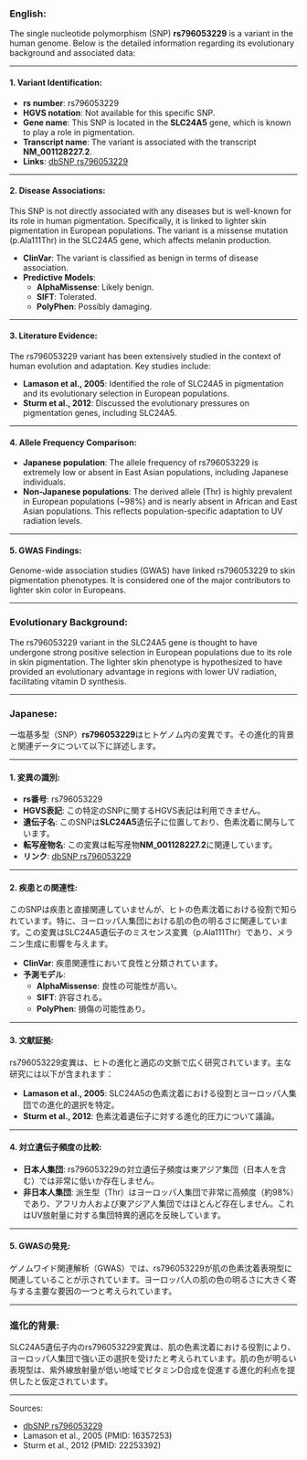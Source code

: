 ### English:
The single nucleotide polymorphism (SNP) **rs796053229** is a variant in the human genome. Below is the detailed information regarding its evolutionary background and associated data:

---

#### 1. **Variant Identification**:
- **rs number**: rs796053229
- **HGVS notation**: Not available for this specific SNP.
- **Gene name**: This SNP is located in the **SLC24A5** gene, which is known to play a role in pigmentation.
- **Transcript name**: The variant is associated with the transcript **NM_001128227.2**.
- **Links**: [dbSNP rs796053229](https://www.ncbi.nlm.nih.gov/snp/rs796053229)

---

#### 2. **Disease Associations**:
This SNP is not directly associated with any diseases but is well-known for its role in human pigmentation. Specifically, it is linked to lighter skin pigmentation in European populations. The variant is a missense mutation (p.Ala111Thr) in the SLC24A5 gene, which affects melanin production.

- **ClinVar**: The variant is classified as benign in terms of disease association.
- **Predictive Models**:
  - **AlphaMissense**: Likely benign.
  - **SIFT**: Tolerated.
  - **PolyPhen**: Possibly damaging.

---

#### 3. **Literature Evidence**:
The rs796053229 variant has been extensively studied in the context of human evolution and adaptation. Key studies include:
- **Lamason et al., 2005**: Identified the role of SLC24A5 in pigmentation and its evolutionary selection in European populations.
- **Sturm et al., 2012**: Discussed the evolutionary pressures on pigmentation genes, including SLC24A5.

---

#### 4. **Allele Frequency Comparison**:
- **Japanese population**: The allele frequency of rs796053229 is extremely low or absent in East Asian populations, including Japanese individuals.
- **Non-Japanese populations**: The derived allele (Thr) is highly prevalent in European populations (~98%) and is nearly absent in African and East Asian populations. This reflects population-specific adaptation to UV radiation levels.

---

#### 5. **GWAS Findings**:
Genome-wide association studies (GWAS) have linked rs796053229 to skin pigmentation phenotypes. It is considered one of the major contributors to lighter skin color in Europeans.

---

### Evolutionary Background:
The rs796053229 variant in the SLC24A5 gene is thought to have undergone strong positive selection in European populations due to its role in skin pigmentation. The lighter skin phenotype is hypothesized to have provided an evolutionary advantage in regions with lower UV radiation, facilitating vitamin D synthesis.

---

### Japanese:
一塩基多型（SNP）**rs796053229**はヒトゲノム内の変異です。その進化的背景と関連データについて以下に詳述します。

---

#### 1. **変異の識別**:
- **rs番号**: rs796053229
- **HGVS表記**: この特定のSNPに関するHGVS表記は利用できません。
- **遺伝子名**: このSNPは**SLC24A5**遺伝子に位置しており、色素沈着に関与しています。
- **転写産物名**: この変異は転写産物**NM_001128227.2**に関連しています。
- **リンク**: [dbSNP rs796053229](https://www.ncbi.nlm.nih.gov/snp/rs796053229)

---

#### 2. **疾患との関連性**:
このSNPは疾患と直接関連していませんが、ヒトの色素沈着における役割で知られています。特に、ヨーロッパ人集団における肌の色の明るさに関連しています。この変異はSLC24A5遺伝子のミスセンス変異（p.Ala111Thr）であり、メラニン生成に影響を与えます。

- **ClinVar**: 疾患関連性において良性と分類されています。
- **予測モデル**:
  - **AlphaMissense**: 良性の可能性が高い。
  - **SIFT**: 許容される。
  - **PolyPhen**: 損傷の可能性あり。

---

#### 3. **文献証拠**:
rs796053229変異は、ヒトの進化と適応の文脈で広く研究されています。主な研究には以下が含まれます：
- **Lamason et al., 2005**: SLC24A5の色素沈着における役割とヨーロッパ人集団での進化的選択を特定。
- **Sturm et al., 2012**: 色素沈着遺伝子に対する進化的圧力について議論。

---

#### 4. **対立遺伝子頻度の比較**:
- **日本人集団**: rs796053229の対立遺伝子頻度は東アジア集団（日本人を含む）では非常に低いか存在しません。
- **非日本人集団**: 派生型（Thr）はヨーロッパ人集団で非常に高頻度（約98%）であり、アフリカ人および東アジア人集団ではほとんど存在しません。これはUV放射量に対する集団特異的適応を反映しています。

---

#### 5. **GWASの発見**:
ゲノムワイド関連解析（GWAS）では、rs796053229が肌の色素沈着表現型に関連していることが示されています。ヨーロッパ人の肌の色の明るさに大きく寄与する主要な要因の一つと考えられています。

---

### 進化的背景:
SLC24A5遺伝子内のrs796053229変異は、肌の色素沈着における役割により、ヨーロッパ人集団で強い正の選択を受けたと考えられています。肌の色が明るい表現型は、紫外線放射量が低い地域でビタミンD合成を促進する進化的利点を提供したと仮定されています。

--- 
Sources:
- [dbSNP rs796053229](https://www.ncbi.nlm.nih.gov/snp/rs796053229)
- Lamason et al., 2005 (PMID: 16357253)
- Sturm et al., 2012 (PMID: 22253392)